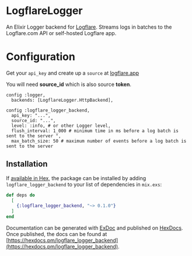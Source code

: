 # LogflareLogger

An Elixir Logger backend for [Logflare](https://github.com/Logflare/logflare). Streams logs in batches to the Logflare.com API or self-hosted Logflare app.

# Configuration

Get your `api_key` and create up a `source` at [logflare.app](https://logflare.app)

You will need **source_id** which is also source **token**.

```
config :logger,
  backends: [LogflareLogger.HttpBackend],

config :logflare_logger_backend,
  api_key: "...",
  source_id: "...",
  level: :info, # or other Logger level,
  flush_interval: 1_000 # minimum time in ms before a log batch is sent to the server ",
  max_batch_size: 50 # maximum number of events before a log batch is sent to the server
```

## Installation

If [available in Hex](https://hex.pm/docs/publish), the package can be installed
by adding `logflare_logger_backend` to your list of dependencies in `mix.exs`:

```elixir
def deps do
  [
    {:logflare_logger_backend, "~> 0.1.0"}
  ]
end
```

Documentation can be generated with [ExDoc](https://github.com/elixir-lang/ex_doc)
and published on [HexDocs](https://hexdocs.pm). Once published, the docs can
be found at [https://hexdocs.pm/logflare_logger_backend](https://hexdocs.pm/logflare_logger_backend).
